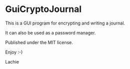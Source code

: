 # GuiCryptoJournal

This is a GUI program for encrypting and writing a journal.

It can also be used as a password manager.

Published under the MIT license.

Enjoy :-) 

Lachie
